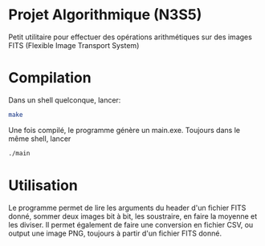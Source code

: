 # Projet Algorithmique (N3S5)

Petit utilitaire pour effectuer des opérations arithmétiques sur des images FITS (Flexible Image Transport System)

# Compilation

Dans un shell quelconque, lancer:

```bash
make
```
Une fois compilé, le programme génère un main.exe. Toujours dans le même shell, lancer

```bash
./main
```

# Utilisation


Le programme permet de lire les arguments du header d'un fichier FITS donné, sommer deux images bit à bit, les soustraire, en faire la moyenne et les diviser. Il permet également de faire une conversion en fichier CSV, ou output une image PNG, toujours à partir d'un fichier FITS donné.
